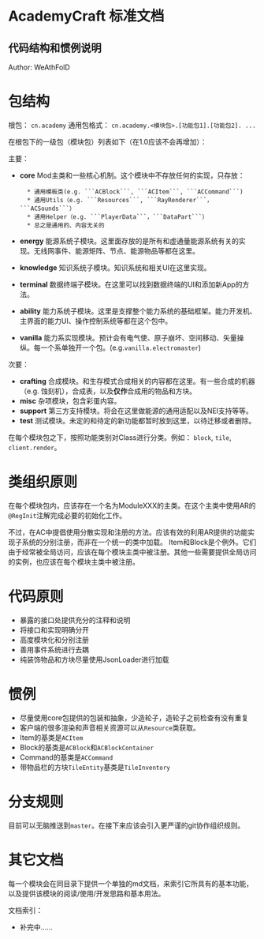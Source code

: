 ﻿# AcademyCraft 标准文档
## 代码结构和惯例说明

Author: WeAthFolD


包结构
===

根包： ```cn.academy```
通用包格式： ```cn.academy.<模块包>.[功能包1].[功能包2]. ...```

在根包下的一级包（模块包）列表如下（在1.0应该不会再增加）：

主要：

* __core__
	Mod主类和一些核心机制。这个模块中不存放任何的实现，只存放：
		
		* 通用模板类(e.g. ```ACBlock```, ```ACItem```, ```ACCommand```)
		* 通用Utils（e.g. ```Resources```, ```RayRenderer```，```ACSounds```）
		* 通用Helper（e.g. ```PlayerData```，```DataPart```）
		* 总之是通用的、内容无关的

* __energy__
	能源系统子模块。这里面存放的是所有和虚通量能源系统有关的实现。无线网事件、能源矩阵、节点、能源物品等都在这里。

* __knowledge__
	知识系统子模块。知识系统和相关UI在这里实现。

* __terminal__
	数据终端子模块。在这里可以找到数据终端的UI和添加新App的方法。

* __ability__
	能力系统子模块。这里是支撑整个能力系统的基础框架。能力开发机、主界面的能力UI、操作控制系统等都在这个包中。

* __vanilla__
	能力系实现模块。预计会有电气使、原子崩坏、空间移动、矢量操纵。每一个系单独开一个包。(e.g.```vanilla.electromaster```)

次要：

* __crafting__
	合成模块。和生存模式合成相关的内容都在这里。有一些合成的机器（e.g. 蚀刻机），合成表，以及**仅作**合成用的物品和方块。
* __misc__
	杂项模块，包含彩蛋内容。
* __support__
	第三方支持模块。将会在这里做能源的通用适配以及NEI支持等等。
* __test__
	测试模块。未定的和待定的新功能都暂时放到这里，以待迁移或者删除。

在每个模块包之下，按照功能类别对Class进行分类。例如： ```block```, ```tile```, ```client.render```。

类组织原则
===

在每个模块包内，应该存在一个名为ModuleXXX的主类。在这个主类中使用AR的```@RegInit```注解完成必要的初始化工作。

不过，在AC中提倡使用分散实现和注册的方法。应该有效的利用AR提供的功能实现子系统的分别注册，而非在一个统一的类中加载。
Item和Block是个例外。它们由于经常被全局访问，应该在每个模块主类中被注册。其他一些需要提供全局访问的实例，也应该在每个模块主类中被注册。

代码原则
===

* 暴露的接口处提供充分的注释和说明
* 将接口和实现明确分开
* 高度模块化和分别注册
* 善用事件系统进行去耦
* 纯装饰物品和方块尽量使用JsonLoader进行加载

惯例
===

* 尽量使用core包提供的包装和抽象，少造轮子，造轮子之前检查有没有重复
* 客户端的很多渲染和声音相关资源可以从```Resource```类获取。
* Item的基类是```ACItem```
* Block的基类是```ACBlock```和```ACBlockContainer```
* Command的基类是```ACCommand```
* 带物品栏的方块```TileEntity```基类是```TileInventory```

分支规则
===

目前可以无脑推送到```master```。在接下来应该会引入更严谨的git协作组织规则。

其它文档
===

每一个模块会在同目录下提供一个单独的md文档，来索引它所具有的基本功能，以及提供该模块的阅读/使用/开发思路和基本用法。

文档索引：

* 补完中……
